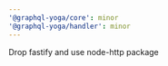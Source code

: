 ```yaml
---
'@graphql-yoga/core': minor
'@graphql-yoga/handler': minor
---
```


Drop fastify and use node-http package
